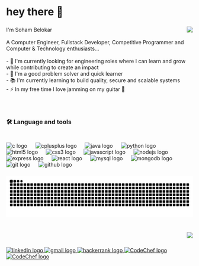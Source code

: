 <br clear="both">

<h1 align="left">hey there 👋</h1>

###

<img align="right" height="160" src="https://media.tenor.com/IieZUsqoYCwAAAAM/developer.gif"  />

###

<p align="left">I'm Soham Belokar <br><br>A Computer Engineer, Fullstack Developer, Competitive Programmer and Computer & Technology enthusiasts... <br><br>- 🔭 I'm currently looking for engineering roles where I can learn and grow while contributing to create an impact<br>- 🧐 I'm a good problem solver and quick learner<br>- 📚 I'm currently learning to build quality, secure and scalable systems<br>- ⚡ In my free time I love jamming on my guitar 🎸</p>

###

<br clear="both">

<h3 align="left">🛠 Language and tools</h3>

###

<br clear="both">

<div align="left">
  <img src="https://cdn.jsdelivr.net/gh/devicons/devicon/icons/c/c-original.svg" height="40" alt="c logo"  />
  <img width="14" />
  <img src="https://cdn.jsdelivr.net/gh/devicons/devicon/icons/cplusplus/cplusplus-original.svg" height="40" alt="cplusplus logo"  />
  <img width="14" />
  <img src="https://cdn.jsdelivr.net/gh/devicons/devicon/icons/java/java-original.svg" height="40" alt="java logo"  />
  <img width="14" />
  <img src="https://cdn.jsdelivr.net/gh/devicons/devicon/icons/python/python-original.svg" height="40" alt="python logo"  />
  <img width="14" />
  <img src="https://cdn.jsdelivr.net/gh/devicons/devicon/icons/html5/html5-original.svg" height="40" alt="html5 logo"  />
  <img width="14" />
  <img src="https://cdn.jsdelivr.net/gh/devicons/devicon/icons/css3/css3-original.svg" height="40" alt="css3 logo"  />
  <img width="14" />
  <img src="https://cdn.jsdelivr.net/gh/devicons/devicon/icons/javascript/javascript-original.svg" height="40" alt="javascript logo"  />
  <img width="14" />
  <img src="https://cdn.jsdelivr.net/gh/devicons/devicon/icons/nodejs/nodejs-original.svg" height="40" alt="nodejs logo"  />
  <img width="14" />
  <img src="https://skillicons.dev/icons?i=express" height="40" alt="express logo"  />
  <img width="14" />
  <img src="https://cdn.jsdelivr.net/gh/devicons/devicon/icons/react/react-original.svg" height="40" alt="react logo"  />
  <img width="14" />
  <img src="https://cdn.jsdelivr.net/gh/devicons/devicon/icons/mysql/mysql-original.svg" height="40" alt="mysql logo"  />
  <img width="14" />
  <img src="https://cdn.jsdelivr.net/gh/devicons/devicon/icons/mongodb/mongodb-original.svg" height="40" alt="mongodb logo"  />
  <img width="14" />
  <img src="https://cdn.jsdelivr.net/gh/devicons/devicon/icons/git/git-original.svg" height="40" alt="git logo"  />
  <img width="14" />
  <img src="https://skillicons.dev/icons?i=github" height="40" alt="github logo"  />
</div>

###

<img src="https://raw.githubusercontent.com/soham794/soham794/output/snake.svg" alt="Snake animation" />

###

<br clear="both">

<img align="right" src="https://visitor-badge.laobi.icu/badge?page_id=soham794.soham794&left_color=navy"  />

###

<br clear="both">

<div align="left">
  <a href="https://www.linkedin.com/in/soham-belokar-172374254/" target="_blank">
    <img src="https://raw.githubusercontent.com/maurodesouza/profile-readme-generator/master/src/assets/icons/social/linkedin/default.svg" width="52" height="32" alt="linkedin logo"  />
  </a>
  <a href="mailto:soham.belokar794@gmail.com" target="_blank">
    <img src="https://raw.githubusercontent.com/maurodesouza/profile-readme-generator/master/src/assets/icons/social/gmail/default.svg" width="52" height="32" alt="gmail logo"  />
  </a>
  <a href="https://www.hackerrank.com/profile/soham_belokar794" target="_blank">
    <img src="https://raw.githubusercontent.com/maurodesouza/profile-readme-generator/master/src/assets/icons/social/hackerrank/default.svg" width="52" height="32" alt="hackerrank logo"  />
  </a>

  <a href="https://www.codechef.com/users/soham794" target="_blank">
    <img src="[https://cdn.brandfetch.io/idM2-b7Taf/w/400/h/400/theme/dark/icon.jpeg?c=1dxbfHSJFAPEGdCLU4o5B](https://encrypted-tbn0.gstatic.com/images?q=tbn:ANd9GcTGktMNeXoyuzKXV36h9COKJP4WubyoO6Oc4Lq-ufXjR0bakZux8w9Nbv5uRPY8CAOKvZk&usqp=CAU)" width="52" height="32" alt="CodeChef logo" > 
  </a>

  <a href="https://leetcode.com/u/soham794/" target="_blank">
    <img src="https://image.pngaaa.com/118/4868118-middle.png" width="52" height="32" alt="CodeChef logo" > 
  </a>
  
</div>

###
